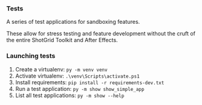 ### Tests
A series of test applications for sandboxing features.

These allow for stress testing and feature development without the cruft of the entire ShotGrid Toolkit and After Effects.

### Launching tests
1. Create a virtualenv: `py -m venv venv`
2. Activate virtualenv: `.\venv\Scripts\activate.ps1`
2. Install requirements: `pip install -r requirements-dev.txt`
3. Run a test application: `py -m show show_simple_app`
4. List all test applications: `py -m show --help`
